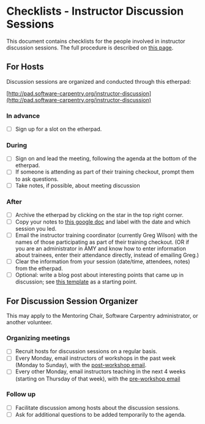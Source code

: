 # Checklists - Instructor Discussion Sessions

This document contains checklists for the people involved 
in instructor discussion sessions.  The full procedure is described 
on [this page](procedure-discussion-session.md).  

## For Hosts

Discussion sessions are organized and conducted through this etherpad: 

[http://pad.software-carpentry.org/instructor-discussion](http://pad.software-carpentry.org/instructor-discussion)

### In advance
- [ ] Sign up for a slot on the etherpad. 

### During
- [ ] Sign on and lead the meeting, following the agenda at the bottom of the 
etherpad.  
- [ ] If someone is attending as part of their training checkout, prompt them to 
ask questions.  
- [ ] Take notes, if possible, about meeting discussion

### After
- [ ] Archive the etherpad by clicking on the star in the top right corner.  
- [ ] Copy your notes to [this google doc](https://docs.google.com/document/d/1zQTkNCev9AzAlA464jUa8ifFaTx_8mb1NX6xvUbaGvM/edit) and label with the date and which session you led.  
- [ ] Email the instructor training coordinator (currently Greg Wilson) with the names 
of those participating as part of their training checkout.  (OR if you are an administrator 
in AMY and know how to enter information about trainees, enter their attendance directly, 
instead of emailing Greg.)  
- [ ] Clear the information from your session (date/time, attendees, notes) from the etherpad. 
- [ ] Optional: write a blog post about interesting points that came up in discussion; see 
[this template](template-blog-about-debriefing-session.md) as a starting point.

## For Discussion Session Organizer

This may apply to the Mentoring Chair, Software Carpentry administrator, or 
another volunteer.  

### Organizing meetings
- [ ] Recruit hosts for discussion sessions on a regular basis.  
- [ ] Every Monday, email instructors of workshops in the past week (Monday to 
Sunday), with the 
[post-workshop email](files/post_workshop_email.txt).  
- [ ] Every other Monday, email instructors teaching in the next 4 weeks (starting 
on Thursday of that week), with the [pre-workshop email](files/pre_workshop_email.txt)

### Follow up
- [ ] Facilitate discussion among hosts about the discussion sessions.  
- [ ] Ask for additional questions to be added temporarily to the agenda.  